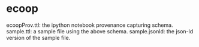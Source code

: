ecoop
=====
ecoopProv.ttl: the ipython notebook provenance capturing schema.
sample.ttl: a sample file using the above schema.
sample.jsonld: the json-ld version of the sample file.
